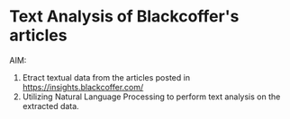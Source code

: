 # Text Analysis of Blackcoffer's articles

AIM: 
  1. Etract textual data from the articles posted in https://insights.blackcoffer.com/
  2. Utilizing Natural Language Processing to perform text analysis on the extracted data.
